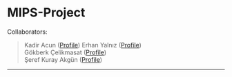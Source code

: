 # MIPS-Project
Collaborators:  
> Kadir Acun  ([Profile](https://github.com/kadiracunn)) 
> Erhan Yalnız ([Profile](https://github.com/erhanyalniz))    
> Gökberk Çelikmasat ([Profile](https://github.com/gcelikmasat))  
> Şeref Kuray Akgün ([Profile](https://github.com/kutayakgn))  
___
